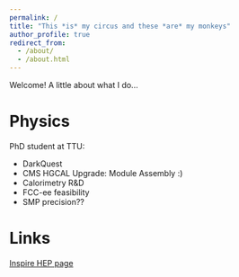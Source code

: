 ```yaml
---
permalink: /
title: "This *is* my circus and these *are* my monkeys"
author_profile: true
redirect_from: 
  - /about/
  - /about.html
---
```


Welcome! A little about what I do...

Physics
======
PhD student at TTU:
  - DarkQuest
  - CMS HGCAL Upgrade: Module Assembly :)
  - Calorimetry R&D
  - FCC-ee feasibility
  - SMP precision??

Links
======
[Inspire HEP page](https://inspirehep.net/authors/2896585)
